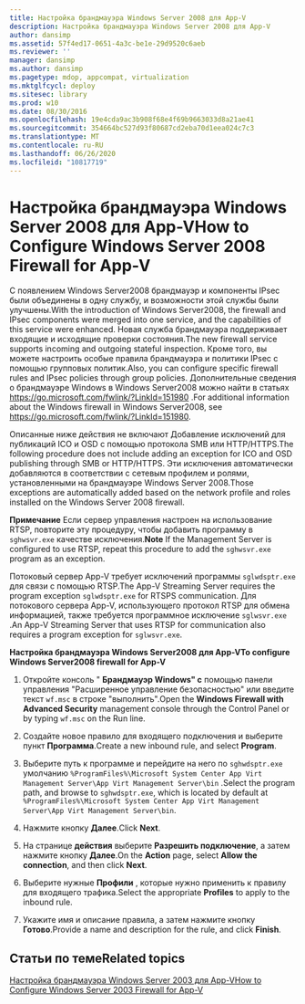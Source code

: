 ```yaml
---
title: Настройка брандмауэра Windows Server 2008 для App-V
description: Настройка брандмауэра Windows Server 2008 для App-V
author: dansimp
ms.assetid: 57f4ed17-0651-4a3c-be1e-29d9520c6aeb
ms.reviewer: ''
manager: dansimp
ms.author: dansimp
ms.pagetype: mdop, appcompat, virtualization
ms.mktglfcycl: deploy
ms.sitesec: library
ms.prod: w10
ms.date: 08/30/2016
ms.openlocfilehash: 19e4cda9ac3b908f68e4f69b9663033d8a21ae41
ms.sourcegitcommit: 354664bc527d93f80687cd2eba70d1eea024c7c3
ms.translationtype: MT
ms.contentlocale: ru-RU
ms.lasthandoff: 06/26/2020
ms.locfileid: "10817719"
---
```

# <span data-ttu-id="b05fb-103">Настройка брандмауэра Windows Server 2008 для App-V</span><span class="sxs-lookup"><span data-stu-id="b05fb-103">How to Configure Windows Server 2008 Firewall for App-V</span></span>


<span data-ttu-id="b05fb-104">С появлением Windows Server2008 брандмауэр и компоненты IPsec были объединены в одну службу, и возможности этой службы были улучшены.</span><span class="sxs-lookup"><span data-stu-id="b05fb-104">With the introduction of Windows Server2008, the firewall and IPsec components were merged into one service, and the capabilities of this service were enhanced.</span></span> <span data-ttu-id="b05fb-105">Новая служба брандмауэра поддерживает входящие и исходящие проверки состояния.</span><span class="sxs-lookup"><span data-stu-id="b05fb-105">The new firewall service supports incoming and outgoing stateful inspection.</span></span> <span data-ttu-id="b05fb-106">Кроме того, вы можете настроить особые правила брандмауэра и политики IPsec с помощью групповых политик.</span><span class="sxs-lookup"><span data-stu-id="b05fb-106">Also, you can configure specific firewall rules and IPsec policies through group policies.</span></span> <span data-ttu-id="b05fb-107">Дополнительные сведения о брандмауэре Windows в Windows Server2008 можно найти в статьях <https://go.microsoft.com/fwlink/?LinkId=151980> .</span><span class="sxs-lookup"><span data-stu-id="b05fb-107">For additional information about the Windows firewall in Windows Server2008, see <https://go.microsoft.com/fwlink/?LinkId=151980>.</span></span>

<span data-ttu-id="b05fb-108">Описанные ниже действия не включают Добавление исключений для публикаций ICO и OSD с помощью протокола SMB или HTTP/HTTPS.</span><span class="sxs-lookup"><span data-stu-id="b05fb-108">The following procedure does not include adding an exception for ICO and OSD publishing through SMB or HTTP/HTTPS.</span></span> <span data-ttu-id="b05fb-109">Эти исключения автоматически добавляются в соответствии с сетевым профилем и ролями, установленными на брандмауэре Windows Server 2008.</span><span class="sxs-lookup"><span data-stu-id="b05fb-109">Those exceptions are automatically added based on the network profile and roles installed on the Windows Server 2008 firewall.</span></span>

<span data-ttu-id="b05fb-110">**Примечание**  Если сервер управления настроен на использование RTSP, повторите эту процедуру, чтобы добавить программу в `sghwsvr.exe` качестве исключения.</span><span class="sxs-lookup"><span data-stu-id="b05fb-110">**Note** If the Management Server is configured to use RTSP, repeat this procedure to add the `sghwsvr.exe` program as an exception.</span></span>

<span data-ttu-id="b05fb-111">Потоковый сервер App-V требует исключений программы `sglwdsptr.exe` для связи с помощью RTSP.</span><span class="sxs-lookup"><span data-stu-id="b05fb-111">The App-V Streaming Server requires the program exception `sglwdsptr.exe` for RTSPS communication.</span></span> <span data-ttu-id="b05fb-112">Для потокового сервера App-V, использующего протокол RTSP для обмена информацией, также требуется программное исключение `sglwsvr.exe` .</span><span class="sxs-lookup"><span data-stu-id="b05fb-112">An App-V Streaming Server that uses RTSP for communication also requires a program exception for `sglwsvr.exe`.</span></span>

 

**<span data-ttu-id="b05fb-113">Настройка брандмауэра Windows Server2008 для App-V</span><span class="sxs-lookup"><span data-stu-id="b05fb-113">To configure Windows Server2008 firewall for App-V</span></span>**

1.  <span data-ttu-id="b05fb-114">Откройте консоль " **Брандмауэр Windows" с** помощью панели управления "Расширенное управление безопасностью" или введите текст `wf.msc` в строке "выполнить".</span><span class="sxs-lookup"><span data-stu-id="b05fb-114">Open the **Windows Firewall with Advanced Security** management console through the Control Panel or by typing `wf.msc` on the Run line.</span></span>

2.  <span data-ttu-id="b05fb-115">Создайте новое правило для входящего подключения и выберите пункт **Программа**.</span><span class="sxs-lookup"><span data-stu-id="b05fb-115">Create a new inbound rule, and select **Program**.</span></span>

3.  <span data-ttu-id="b05fb-116">Выберите путь к программе и перейдите на него по `sghwdsptr.exe` умолчанию `%ProgramFiles%\Microsoft System Center App Virt Management Server\App Virt Management Server\bin` .</span><span class="sxs-lookup"><span data-stu-id="b05fb-116">Select the program path, and browse to `sghwdsptr.exe`, which is located by default at `%ProgramFiles%\Microsoft System Center App Virt Management Server\App Virt Management Server\bin`.</span></span>

4.  <span data-ttu-id="b05fb-117">Нажмите кнопку **Далее**.</span><span class="sxs-lookup"><span data-stu-id="b05fb-117">Click **Next**.</span></span>

5.  <span data-ttu-id="b05fb-118">На странице **действия** выберите **Разрешить подключение**, а затем нажмите кнопку **Далее**.</span><span class="sxs-lookup"><span data-stu-id="b05fb-118">On the **Action** page, select **Allow the connection**, and then click **Next**.</span></span>

6.  <span data-ttu-id="b05fb-119">Выберите нужные **Профили** , которые нужно применить к правилу для входящего трафика.</span><span class="sxs-lookup"><span data-stu-id="b05fb-119">Select the appropriate **Profiles** to apply to the inbound rule.</span></span>

7.  <span data-ttu-id="b05fb-120">Укажите имя и описание правила, а затем нажмите кнопку **Готово**.</span><span class="sxs-lookup"><span data-stu-id="b05fb-120">Provide a name and description for the rule, and click **Finish**.</span></span>

## <span data-ttu-id="b05fb-121">Статьи по теме</span><span class="sxs-lookup"><span data-stu-id="b05fb-121">Related topics</span></span>


[<span data-ttu-id="b05fb-122">Настройка брандмауэра Windows Server 2003 для App-V</span><span class="sxs-lookup"><span data-stu-id="b05fb-122">How to Configure Windows Server 2003 Firewall for App-V</span></span>](how-to-configure-windows-server-2003-firewall-for-app-v.md)

 

 





